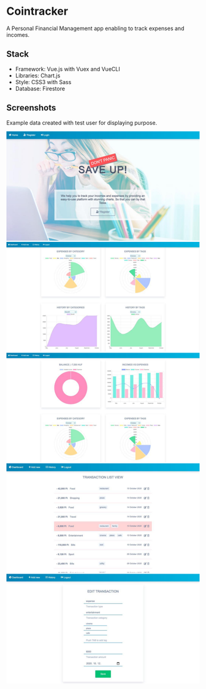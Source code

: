 # Cointracker

A Personal Financial Management app enabling to track expenses and incomes.

## Stack

- Framework: Vue.js with Vuex and VueCLI
- Libraries: Chart.js
- Style: CSS3 with Sass
- Database: Firestore

## Screenshots

Example data created with test user for displaying purpose.

![screenshot5](./screenshots/screen0.jpg)
![screenshot1](./screenshots/screen1.jpg)
![screenshot2](./screenshots/screen2.jpg)
![screenshot3](./screenshots/screen3.jpg)
![screenshot4](./screenshots/screen4.jpg)